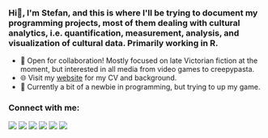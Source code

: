 

### Hi👋, I'm Stefan, and this is where I'll be trying to document my programming projects, most of them dealing with cultural analytics, i.e. quantification, measurement, analysis, and visualization of cultural data. Primarily working in R.

- 🤝 Open for collaboration! Mostly focused on late Victorian fiction at the moment, but interested in all media from video games to creepypasta.
- 🌐 Visit my [website](https://stefanveleski.com) for my CV and background.
- 🌱 Currently a bit of a newbie in programming, but trying to up my game.
### Connect with me:

[<img src="https://img.shields.io/badge/website-%2311B48A.svg?&style=for-the-badge&logo=googlescholar&logoColor=white"/>](https://stefanveleski.com)
[<img src="https://img.shields.io/badge/twitter-%231DA1F2.svg?&style=for-the-badge&logo=twitter&logoColor=white" />](https://twitter.com/StefanVeleski)
[<img src="https://img.shields.io/badge/linkedin-%230077B5.svg?&style=for-the-badge&logo=linkedin&logoColor=white" />](https://www.linkedin.com/in/stefan-veleski-4aaa9657/)
[<img src="https://img.shields.io/badge/google scholar-%234285F4.svg?&style=for-the-badge&logo=googlescholar&logoColor=white"/>](https://scholar.google.com/citations?user=Jxie_8gAAAAJ&hl=en&oi=ao) 
[<img src="https://img.shields.io/badge/Research Gate-%2300CCBB.svg?&style=for-the-badge&logo=googlescholar&logoColor=white"/>](https://www.researchgate.net/profile/Stefan_Veleski)
[<img src="https://img.shields.io/badge/Academia-%2341454A.svg?&style=for-the-badge&logo=googlescholar&logoColor=white"/>](https://muni.academia.edu/StefanVeleski)
